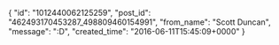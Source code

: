  {
   "id": "1012440062125259",
   "post_id": "462493170453287_498809460154991",
   "from_name": "Scott Duncan",
   "message": ":D",
   "created_time": "2016-06-11T15:45:09+0000"
 }
